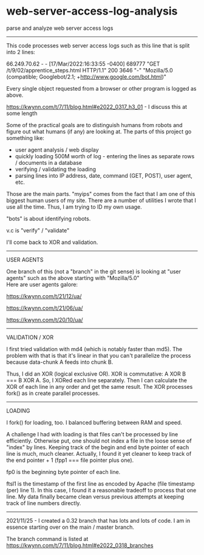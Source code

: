 # web-server-access-log-analysis
parse and analyze web server access logs
**********
This code processes web server access logs such as this line that is split into 2 lines:

66.249.70.62 - - [17/Mar/2022:16:33:55 -0400] 689777 "GET /t/9/02/apprentice_steps.html HTTP/1.1" 200 3646 "-" 
"Mozilla/5.0 (compatible; Googlebot/2.1; +http://www.google.com/bot.html)" 

Every single object requested from a browser or other program is logged as above.  

https://kwynn.com/t/7/11/blog.html#e2022_0317_h3_01 - I discuss this at some length

Some of the practical goals are to distinguish humans from robots and figure out what humans (if any) are looking at.  The parts of this project 
go something like:

* user agent analysis / web display
* quickly loading 500M worth of log - entering the lines as separate rows / documents in a database
* verifying / validating the loading
* parsing lines into IP address, date, command (GET, POST), user agent, etc.

Those are the main parts.  "myips" comes from the fact that I am one of this biggest human users of my site.  There are a number of utilities I wrote that 
I use all the time.  Thus, I am trying to ID my own usage. 

"bots" is about identifying robots.  

v.c is "verify" / "validate"  

I'll come back to XOR and validation.

**********
USER AGENTS

One branch of this (not a "branch" in the git sense) is looking at "user agents" such as the above starting with "Mozilla/5.0"  
Here are user agents galore:

https://kwynn.com/t/21/12/ua/

https://kwynn.com/t/21/06/ua/ 

https://kwynn.com/t/20/10/ua/

***********
VALIDATION / XOR

I first tried validation with md4 (which is notably faster than md5).  The problem with that is that it's linear in that you can't parallelize the process 
because data-chunk A feeds into chunk B.

Thus, I did an XOR (logical exclusive OR).  XOR is commutative: A XOR B === B XOR A.  So, I XORed each line separately.  Then I can calculate the XOR of each 
line in any order and get the same result.  The XOR processes fork() as in create parallel processes.  

*****************
LOADING

I fork() for loading, too.  I balanced buffering between RAM and speed.  

A challenge I had with loading is that files can't be processed by line efficiently.  Otherwise put, one should not index a file in the loose sense of "index" 
by lines.  Keeping track of the begin and end byte pointer of each line is much, much cleaner.  Actually, I found it yet cleaner to keep track of the 
end pointer + 1 (fpp1 === file pointer plus one).  

fp0 is the beginning byte pointer of each line.

ftsl1 is the timestamp of the first line as encoded by Apache (file timestamp (per) line 1).  In this case, I found it a reasonable tradeoff to process that 
one line.  My data finally became clean versus previous attempts at keeping track of line numbers directly.

*********************
2021/11/25 - I created a 0.32 branch that has lots and lots of code.  I am in essence starting over on the main / master branch.

The branch command is listed at
https://kwynn.com/t/7/11/blog.html#e2022_0318_branches
